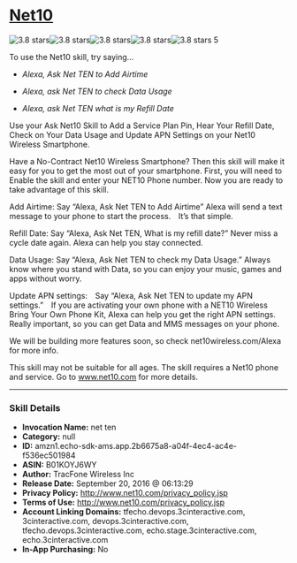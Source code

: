 # [Net10](http://alexa.amazon.com/#skills/amzn1.echo-sdk-ams.app.2b6675a8-a04f-4ec4-ac4e-f536ec501984)
![3.8 stars](../../images/ic_star_black_18dp_1x.png)![3.8 stars](../../images/ic_star_black_18dp_1x.png)![3.8 stars](../../images/ic_star_black_18dp_1x.png)![3.8 stars](../../images/ic_star_half_black_18dp_1x.png)![3.8 stars](../../images/ic_star_border_black_18dp_1x.png) 5

To use the Net10 skill, try saying...

* *Alexa, Ask Net TEN to Add Airtime*

* *Alexa, ask Net TEN to check Data Usage*

* *Alexa, ask Net TEN what is my Refill Date*

Use your Ask Net10 Skill to Add a Service Plan Pin, Hear Your Refill Date, Check on Your Data Usage and Update APN Settings on your Net10 Wireless Smartphone.

Have a No-Contract Net10 Wireless Smartphone? Then this skill will make it easy for you to get the most out of your smartphone. First, you will need to Enable the skill and enter your NET10 Phone number. Now you are ready to take advantage of this skill.
 
Add Airtime: Say “Alexa, Ask Net TEN to Add Airtime” Alexa will send a text message to your phone to start the process.  It’s that simple.

Refill Date: Say “Alexa, Ask Net TEN, What is my refill date?” Never miss a cycle date again. Alexa can help you stay connected.

Data Usage: Say “Alexa, Ask Net TEN to check my Data Usage.” Always know where you stand with Data, so you can enjoy your music, games and apps without worry.

Update APN settings:  Say “Alexa, Ask Net TEN to update my APN settings.”  If you are activating your own phone with a NET10 Wireless Bring Your Own Phone Kit, Alexa can help you get the right APN settings. Really important, so you can get Data and MMS messages on your phone.

We will be building more features soon, so check net10wireless.com/Alexa for more info.

This skill may not be suitable for all ages. The skill requires a Net10 phone and service. Go to www.net10.com for more details.

***

### Skill Details

* **Invocation Name:** net ten
* **Category:** null
* **ID:** amzn1.echo-sdk-ams.app.2b6675a8-a04f-4ec4-ac4e-f536ec501984
* **ASIN:** B01KOYJ6WY
* **Author:** TracFone Wireless Inc
* **Release Date:** September 20, 2016 @ 06:13:29
* **Privacy Policy:** http://www.net10.com/privacy_policy.jsp
* **Terms of Use:** http://www.net10.com/privacy_policy.jsp
* **Account Linking Domains:** tfecho.devops.3cinteractive.com, 3cinteractive.com, devops.3cinteractive.com, tfecho.devops.3cinteractive.com, echo.stage.3cinteractive.com, echo.3cinteractive.com
* **In-App Purchasing:** No
